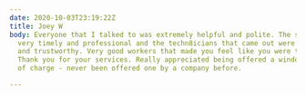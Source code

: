 ```yaml
---
date: 2020-10-03T23:19:22Z
title: Joey W
body: Everyone that I talked to was extremely helpful and polite. The service was
  very timely and professional and the techn8icians that came out were very profession
  and trustworthy. Very good workers that made you feel like you were the only client.
  Thank you for your services. Really appreciated being offered a window unit free
  of charge - never been offered one by a company before.

---
```

